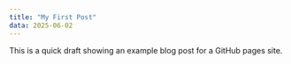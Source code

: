 ```yaml
---
title: "My First Post"
data: 2025-06-02
---
```


This is a quick draft showing an example blog post for a GitHub pages site.
